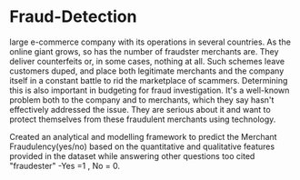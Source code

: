 # Fraud-Detection

large e-commerce company with its operations in several countries. As the online giant grows, so has the number of fraudster merchants are. They deliver counterfeits or, in some cases, nothing at all. Such schemes leave customers duped, and place both legitimate merchants and the company itself in a constant battle to rid the marketplace of scammers. Determining this is also important in budgeting for fraud investigation. It's a well-known problem both to the company and to merchants, which they say hasn't effectively addressed the issue. They are serious about it and want to protect themselves from these fraudulent merchants using technology.


Created an analytical and modelling framework to predict the Merchant Fraudulency(yes/no) based on the quantitative and qualitative features provided in the dataset while answering other questions too cited "fraudester" -Yes =1 , No = 0.
